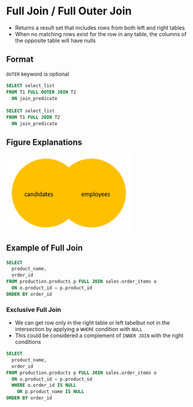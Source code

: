 # Full Join / Full Outer Join

- Returns a result set that includes rows from both left and right tables
- When no matching rows exist for the row in any table, the columns of the opposite table will have nulls

## Format

`OUTER` keyword is optional

```sql
SELECT select_list
FROM T1 FULL OUTER JOIN T2 
  ON join_predicate

SELECT select_list
FROM T1 FULL JOIN T2 
  ON join_predicate
```

## Figure Explanations

<img src="../../figures/venn-diagram-full-join.png">

## Example of Full Join

```sql
SELECT
  product_name,
  order_id
FROM production.products p FULL JOIN sales.order_items o 
  ON o.product_id = p.product_id
ORDER BY order_id
```

### Exclusive Full Join

- We can get row only in the right table or left tabelbut not in the intersection by applying a `WHERE` condition with `NULL`
- This could be considered a complement of `INNER JOIN` with the right conditions

```sql
SELECT
  product_name,
  order_id
FROM production.products p FULL JOIN sales.order_items o 
  ON o.product_id = p.product_id
  WHERE o.order_id IS NULL
    OR p.product_name IS NULL
ORDER BY order_id
```
